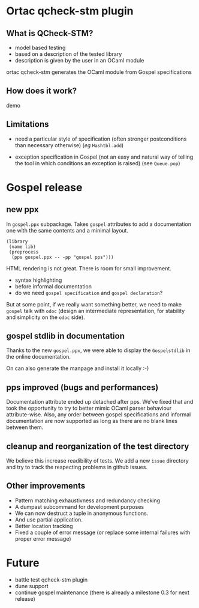# Ortac qcheck-stm plugin

## What is QCheck-STM?

- model based testing
- based on a description of the tested library
- description is given by the user in an OCaml module

ortac qcheck-stm generates the OCaml module from Gospel specifications

## How does it work?

demo

## Limitations

- need a particular style of specification (often stronger postconditions than
  necessary otherwise) (*eg* `Hashtbl.add`)

- exception specification in Gospel (not an easy and natural way of telling the
  tool in which conditions an exception is raised) (see `Queue.pop`)


# Gospel release

## new ppx

In `gospel.ppx` subpackage. Takes `gospel` attributes to add a documentation
one with the same contents and a minimal layout.

```dune
(library
 (name lib)
 (preprocess
  (pps gospel.ppx -- -pp "gospel pps")))
```

HTML rendering is not great. There is room for small improvement.
- syntax highlighting
- before informal documentation
- do we need `gospel specification` and `gospel declaration`?

But at some point, if we really want something better, we need to make `gospel`
talk with `odoc` (design an intermediate representation, for stability and
simplicity on the `odoc` side).

## gospel stdlib in documentation

Thanks to the new `gospel.ppx`, we were able to display the `Gospelstdlib`
in the online documentation.

On can also generate the manpage and install it locally :-)

## pps improved (bugs and performances)

Documentation attribute ended up detached after pps. We've fixed that and took
the opportunity to try to better mimic OCaml parser behaviour attribute-wise.
Also, any order between gospel specifications and informal documentation are
now supported as long as there are no blank lines between them.

## cleanup and reorganization of the test directory

We believe this increase readibility of tests.
We add a new `issue` directory and try to track the respecting problems in
github issues.

## Other improvements

- Pattern matching exhaustivness and redundancy checking
- A dumpast subcommand for development purposes
- We can now destruct a tuple in anonymous functions.
- And use partial application.
- Better location tracking
- Fixed a couple of error message (or replace some internal failures with
  proper error message)


# Future

- battle test qcheck-stm plugin
- dune support
- continue gospel maintenance (there is already a milestone 0.3 for next release)
